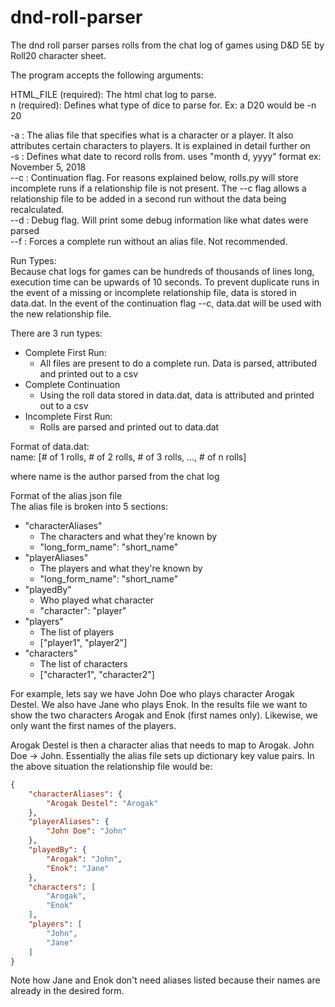 # dnd-roll-parser
The dnd roll parser parses rolls from the chat log of games using D&D 5E by Roll20 character sheet. 

The program accepts the following arguments:

HTML_FILE (required): The html chat log to parse. <br/>
n (required): Defines what type of dice to parse for. Ex: a D20 would be -n 20

-a : The alias file that specifies what is a character or a player. It also attributes certain characters to players. It is explained in detail further on<br/>
-s : Defines what date to record rolls from. uses "month d, yyyy" format ex: November 5, 2018<br/>
--c : Continuation flag. For reasons explained below, rolls.py will store incomplete runs if a relationship file is not present. The --c flag allows a relationship file to be added in a second run without the data being recalculated.<br/> 
--d : Debug flag. Will print some debug information like what dates were parsed <br/>
--f : Forces a complete run without an alias file. Not recommended. <br/>


Run Types:<br/>
Because chat logs for games can be hundreds of thousands of lines long, execution time can be upwards of 10 seconds. To prevent duplicate runs in the event of a missing or incomplete relationship file, data is stored in data.dat. In the event of the continuation flag --c, data.dat will be used with the new relationship file.<br/>

There are 3 run types:<br/>

* Complete First Run:
  * All files are present to do a complete run. Data is parsed, attributed and printed out to a csv
* Complete Continuation
  * Using the roll data stored in data.dat, data is attributed and printed out to a csv
* Incomplete First Run: 
  * Rolls are parsed and printed out to data.dat

Format of data.dat:<br/>
name: [# of 1 rolls, # of 2 rolls, # of 3 rolls, ..., # of n rolls]

where name is the author parsed from the chat log

Format of the alias json file<br/>
The alias file is broken into 5 sections:

* "characterAliases"
  * The characters and what they're known by
  * "long_form_name": "short_name"
* "playerAliases"
  * The players and what they're known by
  * "long_form_name": "short_name"
* "playedBy"
  * Who played what character 
  * "character": "player"
* "players"
  * The list of players
  * ["player1", "player2"]
* "characters"
  * The list of characters
  * ["character1", "character2"]

For example, lets say we have John Doe who plays character Arogak Destel. We also have Jane who plays Enok. In the results file  we want to show the two characters Arogak and Enok (first names only). Likewise, we only want the first names of the players.<br/>

Arogak Destel is then a character alias that needs to map to Arogak. John Doe -> John. Essentially the alias file sets up dictionary key value pairs. In the above situation the relationship file would be:<br/>


```json
{
    "characterAliases": {
        "Arogak Destel": "Arogak"
    },
    "playerAliases": {
        "John Doe": "John"
    },
    "playedBy": {
        "Arogak": "John",
        "Enok": "Jane"
    },
    "characters": [
        "Arogak",
        "Enok"
    ],
    "players": [
        "John",
        "Jane"
    ]
}
```
Note how Jane and Enok don't need aliases listed because their names are already in the desired form. <br/>
<br/>
